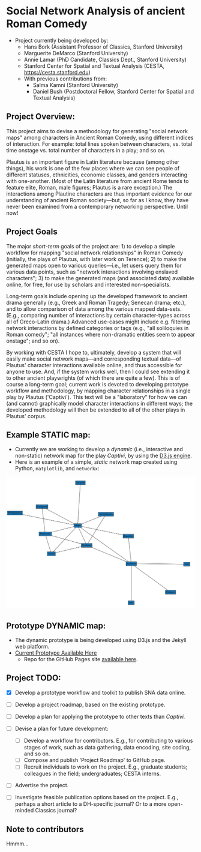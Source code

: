 # Social Network Analysis of ancient Roman Comedy

* Project currently being developed by:
    - Hans Bork (Assistant Professor of Classics, Stanford University)
    * Marguerite DeMarco (Stanford University)
    * Annie Lamar (PhD Candidate, Classics Dept., Stanford University)
    - Stanford Center for Spatial and Textual Analysis (CESTA, https://cesta.stanford.edu)
    - With previous contributions from:
        - Salma Kamni (Stanford University)
        - Daniel Bush (Postdoctoral Fellow, Stanford Center for Spatial and Textual Analysis)


## Project Overview:

This project aims to devise a methodology for generating "social network maps" among
characters in Ancient Roman Comedy, using different indices of interaction. For example: total
lines spoken between characters, vs. total time onstage vs. total number of characters in a
play; and so on. 

Plautus is an important figure in Latin literature because (among other things), his work is
one of the few places where we can see people of different statuses, ethnicities, economic
classes, and genders interacting with one-another. (Most of the Latin literature from ancient
Rome tends to feature elite, Roman, male figures; Plautus is a rare exception.) The
interactions among Plautine characters are thus important evidence for our understanding of
ancient Roman society—but, so far as I know, they have never been examined from a contemporary
networking perspective. Until now!


## Project Goals

The major *short-term* goals of the project are: 
    1) to develop a simple workflow for mapping "social network relationships" in Roman Comedy
       (initially, the plays of Plautus, with later work on Terence);
    2) to make the generated maps open to various queries—i.e., let users query them for
       various data points, such as "network interactions involving enslaved characters";
    3) to make the generated maps (and associated data) available online, for free, for use by
       scholars and interested non-specialists.

Long-term goals include opening up the developed framework to ancient drama generally (e.g.,
Greek and Roman Tragedy; Senecan drama; etc.), and to allow comparison of data among the
various mapped data-sets. (E.g., comparing number of interactions by certain character-types
across all of Greco-Latin drama.) Advanced use-cases might include e.g. filtering
network interactions by defined categories or tags (e.g., "all soliloquies in Roman comedy";
"all instances where non-dramatic entities seem to appear onstage"; and so on).

By working with CESTA I hope to, ultimately, develop a system that will easily make social
network maps—and corresponding textual data—of Plautus' character interactions available
online, and thus accessible for anyone to use. And, if the system works well, then I could see
extending it to other ancient playwrights (of which there are quite a few).  This is of course
a long-term goal; current work is devoted to developing prototype workflow and methodology, by
mapping character relationships in a single play by Plautus ('Captivi'). This text will be a
"laboratory" for how we can (and cannot) graphically model character interactions in different
ways; the developed methodology will then be extended to all of the other plays in Plautus'
corpus.


## Example STATIC map:

* Currently we are working to develop a *dynamic* (i.e., interactive and non-static) network
  map for the play *Captivi*, by using the [D3.js engine](https://d3js.org).
* Here is an example of a simple, *static* network map created using Python, `matplotlib`, and
  `networkx`:

![sample map,75](https://github.com/ancient-drama-SNA/Roman_Comedy-SNA/blob/main/Captivi-prototype/Captivi_map-V1/Captivi_network.png)


## Prototype DYNAMIC map:

* The dynamic prototype is being developed using D3.js and the Jekyll web platform.
* [Current Prototype Available Here](https://ancient-drama-sna.github.io/Roman_comedy_networks/)
    - Repo for the GitHub Pages site [available here](https://github.com/ancient-drama-SNA/Roman_comedy_networks).


## Project TODO:

- [X] Develop a prototype workflow and toolkit to publish SNA data online.
- [ ] Develop a project roadmap, based on the existing prototype.
- [ ] Develop a plan for applying the prototype to other texts than *Captivi.*
- [ ] Devise a plan for future development:
    - [ ] Develop a workflow for contributors. E.g., for contributing to various stages of work, such as data gathering, data encoding, site coding, and so on.
    - [ ] Compose and publish 'Project Roadmap' to GitHub page.
    - [ ] Recruit individuals to work on the project. E.g., graduate students; colleagues in
      the field; undergraduates; CESTA interns.
- [ ] Advertise the project.
- [ ] Investigate feasible publication options based on the project. E.g., perhaps a short
  article to a DH-specific journal? Or to a more open-minded Classics journal?



## Note to contributors

Hmmm...
